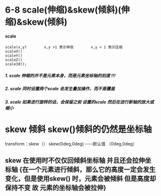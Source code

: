 # 6-8 scale(伸缩)&skew(倾斜)(伸缩)&skew(倾斜)
#### scale
    scale(x,y)        x,y >1 表示伸张        x,y < 1 表示压缩
    scaleX()
    scaleY()
    scaleZ()
    scale3d();
#####  1. scale 伸缩的并不是元素本身，而是元素坐标轴的刻度 !!!  
#####  2. scale  同时设置两个scale 会发生叠加操作，而不是覆盖
#####  3. scale  如果进行旋转的话，会保留之前 设置的scale 然后在进行新轴的放大或缩小

# skew 倾斜   skew()倾斜的仍然是坐标轴
   transform：skew（）
     skew(0deg,0deg)  ----默认值 （0deg,0deg）   
## skew 在使用时不仅仅回倾斜坐标轴 并且还会拉伸坐标轴 {在一个元素进行倾斜，那么它的高度一定会发生变化，但是使用skew() 时，元素会被倾斜 但是高度却保持不变 故 元素的坐标轴会被拉伸}
    
   
